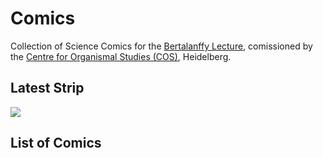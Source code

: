 # Comics
Collection of Science Comics for the [Bertalanffy Lecture](https://www.cos.uni-heidelberg.de/index.php/COS_Bertalanffy_Lecture), comissioned by the [Centre for Organismal Studies (COS)](https://www.cos.uni-heidelberg.de), Heidelberg. 

## Latest Strip
![](Last_comic_preview.png)


## List of Comics


